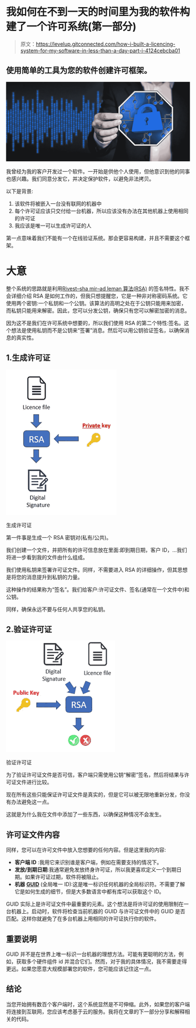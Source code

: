 # 我如何在不到一天的时间里为我的软件构建了一个许可系统(第一部分)

> 原文：<https://levelup.gitconnected.com/how-i-built-a-licencing-system-for-my-software-in-less-than-a-day-part-i-4124cebcba01>

## 使用简单的工具为您的软件创建许可框架。

![](img/1bd53b5211b0943868d8d609615c46da.png)

我曾经为我的客户开发过一个软件。一开始是供他个人使用，但他意识到他的同事也感兴趣。我们同意分发它，并决定保护软件，以避免非法拷贝。

以下是背景:

1.  该软件将被嵌入一台没有联网的机器中
2.  每个许可证应该只交付给一台机器，所以应该没有办法在其他机器上使用相同的许可证
3.  我应该是唯一可以生成许可证的人

第一点意味着我们不能有一个在线验证系统。那会更容易构建，并且不需要这个框架。

# 大意

整个系统的思路就是利用[Rivest–sha mir–ad leman 算法(RSA)](https://en.wikipedia.org/wiki/RSA_(cryptosystem)) 的签名特性。我不会详细介绍 RSA 是如何工作的，但我只想提醒您，它是一种非对称密码系统。它使用两个密钥:一个私钥和一个公钥。该算法的高明之处在于公钥只能用来加密，而私钥只能用来解密。因此，您可以分发公钥，确保只有您可以解密加密的消息。

因为这不是我们在许可系统中想要的，所以我们使用 RSA 的第二个特性:签名。这个想法是使用私钥而不是公钥来“签署”消息。然后可以用公钥验证签名，以确保消息的真实性。

## 1.生成许可证

![](img/529729310992392a51110f7e3fc5131b.png)

生成许可证

第一件事是生成一个 RSA 密钥对(私有/公共)。

我们创建一个文件，并把所有的许可信息放在里面:即到期日期，客户 ID，…我们将进一步看到我的文件由什么组成。

我们使用私钥来签署许可证文件。同样，不需要进入 RSA 的详细操作，但其思想是将您的消息提升到私钥的力量。

这种操作的结果称为“签名”。我们给客户:许可证文件、签名(通常在一个文件中)和公钥。

同样，确保永远不要与任何人共享您的私钥。

## 2.验证许可证

![](img/6ccad4662601065b4c53f14adda72e44.png)

验证许可证

为了验证许可证文件是否可信，客户端只需使用公钥“解密”签名，然后将结果与许可证文件进行比较。

现在所有这些只能保证许可证文件是真实的，但是它可以被无限地重新分发，你没有办法避免这一点。

这就是为什么我在文件中添加了一些东西，以确保这种情况不会发生。

## 许可证文件内容

同样，您可以在许可文件中放入您想要的任何内容。但是这里我的内容:

*   **客户端 ID** :我用它来识别谁是客户端，例如在需要支持的情况下。
*   **发放/到期日期**:我通常避免发放终身许可证，所以我更喜欢定义一个到期日期。如果许可证过期，软件将被阻止。
*   **机器** [**GUID**](https://en.wikipedia.org/wiki/Universally_unique_identifier) (全局唯一 ID):这是唯一标识任何机器的全局标识符。不需要了解它是如何生成的细节，但是大多数语言中都有库可以获取这个 ID。

GUID 实际上是许可证文件中最重要的元素。这个想法是将许可证的使用限制在一台机器上。启动时，软件将检查当前机器的 GUID 与许可证文件中的 GUID 是否匹配。这样你就避免了在多台机器上用相同的许可证执行你的软件。

## 重要说明

GUID 并不是在世界上唯一标识一台机器的理想方法。可能有更聪明的方法，例如，获取多个硬件组件 id 并混合它们。然而，对于我的具体情况，我不需要走得更远。如果您愿意大规模部署您的软件，您可能应该记住这一点。

## 结论

当您开始拥有数百个客户端时，这个系统显然是不可伸缩。此外，如果您的客户端将连接到互联网，您应该考虑基于云的服务。我将在文章的下一部分分享和解释相关的代码。